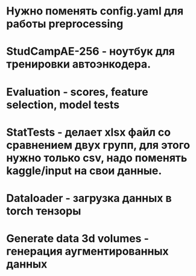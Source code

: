 # Нужно поменять config.yaml для работы preprocessing

# StudCampAE-256 - ноутбук для тренировки автоэнкодера.

# Evaluation - scores, feature selection, model tests

# StatTests - делает xlsx файл со сравнением двух групп, для этого нужно только csv, надо поменять kaggle/input на свои данные.

# Dataloader - загрузка данных в torch тензоры

# Generate data 3d volumes - генерация аугментированных данных

